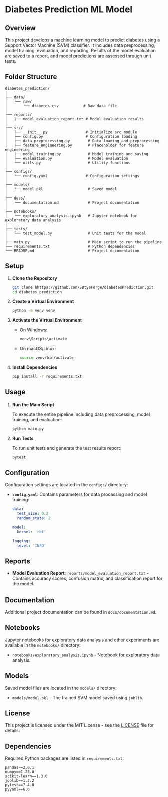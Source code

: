 # Diabetes Prediction ML Model

## Overview

This project develops a machine learning model to predict diabetes using a Support Vector Machine (SVM) classifier. It includes data preprocessing, model training, evaluation, and reporting. Results of the model evaluation are saved to a report, and model predictions are assessed through unit tests.

## Folder Structure

```plaintext
diabetes_prediction/
│
├── data/
│   └── raw/
│       └── diabetes.csv           # Raw data file
│
├── reports/
│   ├── model_evaluation_report.txt # Model evaluation results
│
├── src/
│   ├── __init__.py                 # Initialize src module
│   ├── config.py                   # Configuration loading
│   ├── data_preprocessing.py        # Data loading and preprocessing
│   ├── feature_engineering.py       # Placeholder for feature engineering
│   ├── model_training.py            # Model training and saving
│   ├── evaluation.py                # Model evaluation
│   └── utils.py                     # Utility functions
│
├── configs/
│   └── config.yaml                 # Configuration settings
│
├── models/
│   └── model.pkl                    # Saved model
│
├── docs/
│   └── documentation.md             # Project documentation
│
├── notebooks/
│   └── exploratory_analysis.ipynb   # Jupyter notebook for exploratory data analysis
│
├── tests/
│   └── test_model.py                # Unit tests for the model
│
├── main.py                          # Main script to run the pipeline
├── requirements.txt                 # Python dependencies
└── README.md                        # Project documentation
```

## Setup

1. **Clone the Repository**

   ```bash
   git clone hhttps://github.com/SBtyeForge/diabetesPrediction.git
   cd diabetes_prediction
   ```

2. **Create a Virtual Environment**

   ```bash
   python -m venv venv
   ```

3. **Activate the Virtual Environment**

   - On Windows:

     ```bash
     venv\Scripts\activate
     ```

   - On macOS/Linux:

     ```bash
     source venv/bin/activate
     ```

4. **Install Dependencies**

   ```bash
   pip install -r requirements.txt
   ```

## Usage

1. **Run the Main Script**

   To execute the entire pipeline including data preprocessing, model training, and evaluation:

   ```bash
   python main.py
   ```

2. **Run Tests**

   To run unit tests and generate the test results report:

   ```bash
   pytest
   ```

## Configuration

Configuration settings are located in the `configs/` directory:

- **`config.yaml`**: Contains parameters for data processing and model training:

    ```yaml
    data:
      test_size: 0.2
      random_state: 2

    model:
      kernel: 'rbf'

    logging:
      level: 'INFO'
    ```

## Reports

- **Model Evaluation Report**: `reports/model_evaluation_report.txt` - Contains accuracy scores, confusion matrix, and classification report for the model.

## Documentation

Additional project documentation can be found in `docs/documentation.md`.

## Notebooks

Jupyter notebooks for exploratory data analysis and other experiments are available in the `notebooks/` directory:

- `notebooks/exploratory_analysis.ipynb` - Notebook for exploratory data analysis.

## Models

Saved model files are located in the `models/` directory:

- `models/model.pkl` - The trained SVM model saved using `joblib`.

## License

This project is licensed under the MIT License - see the [LICENSE](LICENSE) file for details.

## Dependencies

Required Python packages are listed in `requirements.txt`:

```plaintext
pandas==2.0.1
numpy==1.25.0
scikit-learn==1.3.0
joblib==1.3.2
pytest==7.4.0
pyyaml==6.0
```
